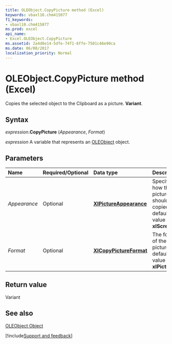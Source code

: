 ```yaml
---
title: OLEObject.CopyPicture method (Excel)
keywords: vbaxl10.chm415077
f1_keywords:
- vbaxl10.chm415077
ms.prod: excel
api_name:
- Excel.OLEObject.CopyPicture
ms.assetid: 2a4d8e14-5dfe-74f1-6ffe-7501c46e90ca
ms.date: 06/08/2017
localization_priority: Normal
---
```



# OLEObject.CopyPicture method (Excel)

Copies the selected object to the Clipboard as a picture.  **Variant**.


## Syntax

_expression_.**CopyPicture** (_Appearance_, _Format_)

_expression_ A variable that represents an [OLEObject](Excel.OLEObject.md) object.


## Parameters



|Name|Required/Optional|Data type|Description|
|:-----|:-----|:-----|:-----|
| _Appearance_|Optional| **[XlPictureAppearance](Excel.XlPictureAppearance.md)**| Specifies how the picture should be copied. The default value is  **xlScreen**.|
| _Format_|Optional| **[XlCopyPictureFormat](Excel.XlCopyPictureFormat.md)**| The format of the picture. The default value is  **xlPicture**.|

## Return value

Variant


## See also


[OLEObject Object](Excel.OLEObject.md)

[!include[Support and feedback](~/includes/feedback-boilerplate.md)]